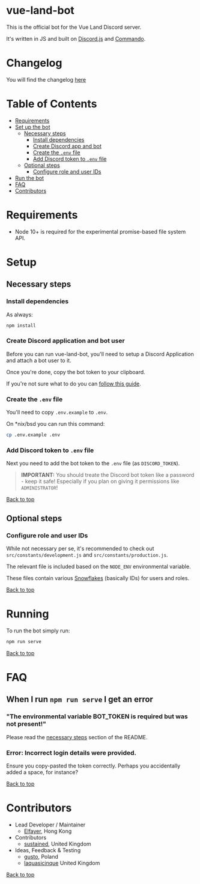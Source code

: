 # **vue-land-bot**

This is the official bot for the Vue Land Discord server.

It's written in JS and built on [Discord.js](https://github.com/discordjs/discord.js/) and [Commando](https://github.com/discordjs/Commando).

# Changelog

You will find the changelog [here](https://github.com/Elfayer/vue-land-bot/blob/master/CHANGELOG.md#changelog)

# Table of Contents

- [Requirements](#requirements)
- [Set up the bot](#setup)
  - [Necessary steps](#necessary-steps)
    - [Install dependencies](#install-dependencies)
    - [Create Discord app and bot](#create-discord-application-and-bot-user)
    - [Create the `.env` file](#create-the-.env-file)
    - [Add Discord token to `.env` file](#add-discord-token-to-.env-file)
  - [Optional steps](#optional-steps)
    - [Configure role and user IDs](#configure-role-and-user-ids)
- [Run the bot](#running)
- [FAQ](#faq)
- [Contributors](#contributors)

# Requirements

- Node 10+ is required for the experimental promise-based file system API.

# Setup

## Necessary steps

### Install dependencies

As always:

```bash
npm install
```

### Create Discord application and bot user

Before you can run vue-land-bot, you'll need to setup a Discord Application and attach a bot user to it.

Once you're done, copy the bot token to your clipboard.

If you're not sure what to do you can [follow this guide](https://discordjs.guide/preparations/setting-up-a-bot-application.html).

### Create the `.env` file

You'll need to copy `.env.example` to `.env`.

On \*nix/bsd you can run this command:

```bash
cp .env.example .env
```

### Add Discord token to `.env` file

Next you need to add the bot token to the `.env` file (as `DISCORD_TOKEN`).

> **IMPORTANT:** You should treate the Discord bot token like a password - keep it safe! Especially if you plan on giving it permissions like `ADMINISTRATOR`!

[Back to top](#vue-land-bot)

## Optional steps

<!--
### Create Github personal access token

If you want the RFCs command group to work then you'll need to create a [Github personal access token](https://github.com/settings/tokens) and add it to the `.env` file (as `GITHUB_TOKEN`).

You don't _need_ to give it any scopes.

> **IMPORTANT:** You should treate the Github personal access token like a password - keep it safe! Especially if you add any scopes!
-->

### Configure role and user IDs

While not necessary per se, it's recommended to check out `src/constants/development.js` and `src/constants/production.js`.

The relevant file is included based on the `NODE_ENV` environmental variable.

These files contain various [Snowflakes](https://discordapp.com/developers/docs/reference#snowflakes) (basically IDs) for users and roles.

[Back to top](#vue-land-bot)

# Running

To run the bot simply run:

```bash
npm run serve
```

[Back to top](#vue-land-bot)

# FAQ

## When I run `npm run serve` I get an error

### "The environmental variable BOT_TOKEN is required but was not present!"

Please read the [necessary steps](#necessary-steps) section of the README.

### Error: Incorrect login details were provided.

Ensure you copy-pasted the token correctly. Perhaps you accidentally added a space, for instance?

[Back to top](#vue-land-bot)

# Contributors

- Lead Developer / Maintainer
  - [Elfayer](https://github.com/elfayer/), Hong Kong
- Contributors
  - [sustained](https://github.com/sustained/), United Kingdom
- Ideas, Feedback & Testing
  - [gusto](https://github.com/gustojs/), Poland
  - [laquasicinque](https://github.com/laquasicinque) United Kingdom

[Back to top](#vue-land-bot)

